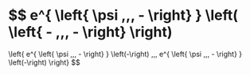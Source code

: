 $$
  e^{
    \left\{ \psi \,,\, - \right\}
  }
  \left(
    \left\{ - \,,\, - \right\}
  \right)
  =
  \left\{
    e^{
      \left\{ \psi \,,\, - \right\}
    }
    \left(-\right)
    \,,\,
    e^{
      \left\{ \psi \,,\, - \right\}
    }
    \left(-\right)
  \right\}
$$
